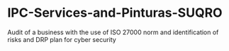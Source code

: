 # IPC-Services-and-Pinturas-SUQRO
Audit of a business with the use of ISO 27000 norm and identification of risks and DRP plan for cyber security
